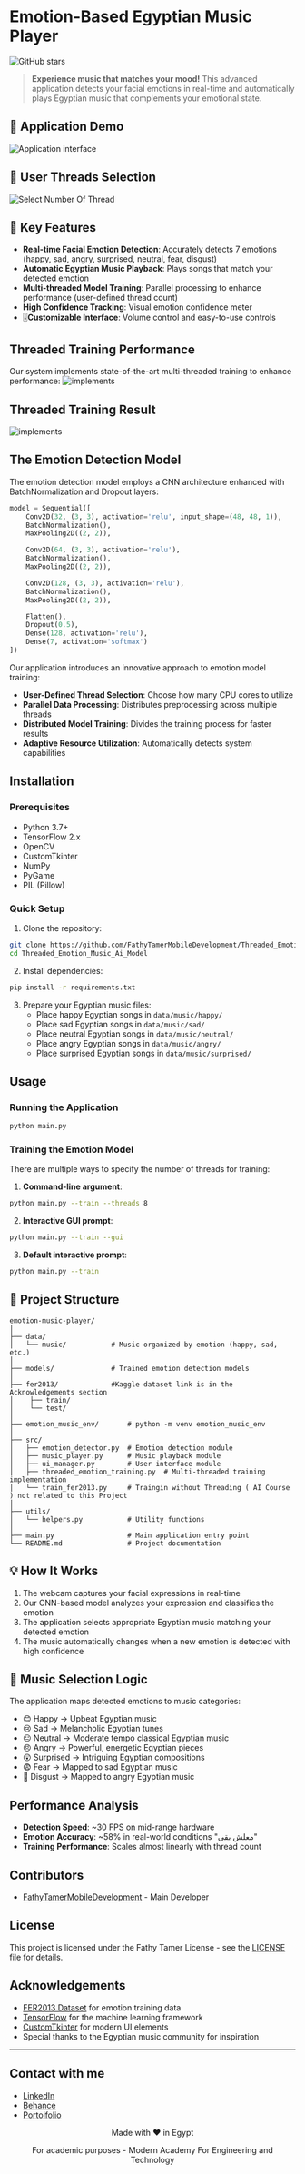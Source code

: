 # Emotion-Based Egyptian Music Player

![GitHub stars](https://img.shields.io/github/stars/FathyTamerMobileDevelopment/Threaded_Emotion_Music_Ai_Model)

> **Experience music that matches your mood!** This advanced application detects your facial emotions in real-time and automatically plays Egyptian music that complements your emotional state.

## 📸 Application Demo

![Application interface](https://github.com/user-attachments/assets/0bc9a584-ee86-49fc-a47b-4fad67ceaca3) 


## 📸 User Threads Selection 

![Select Number Of Thread](https://github.com/user-attachments/assets/8606a393-fe7d-45ad-ab14-276205ae646e) 

## 🚀 Key Features

- **Real-time Facial Emotion Detection**: Accurately detects 7 emotions (happy, sad, angry, surprised, neutral, fear, disgust)
- **Automatic Egyptian Music Playback**: Plays songs that match your detected emotion
- **Multi-threaded Model Training**: Parallel processing to enhance performance (user-defined thread count)
- **High Confidence Tracking**: Visual emotion confidence meter
- 🎚**Customizable Interface**: Volume control and easy-to-use controls

## Threaded Training Performance

Our system implements state-of-the-art multi-threaded training to enhance performance:
![implements](https://github.com/user-attachments/assets/1f64a5e5-a59a-4b67-9f40-7636be65b80d)

## Threaded Training Result

![implements](https://github.com/user-attachments/assets/706718dc-d160-4de7-a784-5c5d613f4a45)

## The Emotion Detection Model

The emotion detection model employs a CNN architecture enhanced with BatchNormalization and Dropout layers:

```python
model = Sequential([
    Conv2D(32, (3, 3), activation='relu', input_shape=(48, 48, 1)),
    BatchNormalization(),
    MaxPooling2D((2, 2)),

    Conv2D(64, (3, 3), activation='relu'),
    BatchNormalization(),
    MaxPooling2D((2, 2)),

    Conv2D(128, (3, 3), activation='relu'),
    BatchNormalization(),
    MaxPooling2D((2, 2)),

    Flatten(),
    Dropout(0.5),
    Dense(128, activation='relu'),
    Dense(7, activation='softmax')
])
```


Our application introduces an innovative approach to emotion model training:

- **User-Defined Thread Selection**: Choose how many CPU cores to utilize
- **Parallel Data Processing**: Distributes preprocessing across multiple threads
- **Distributed Model Training**: Divides the training process for faster results
- **Adaptive Resource Utilization**: Automatically detects system capabilities

## Installation

### Prerequisites

- Python 3.7+
- TensorFlow 2.x
- OpenCV
- CustomTkinter
- NumPy
- PyGame
- PIL (Pillow)

### Quick Setup

1. Clone the repository:
```bash
git clone https://github.com/FathyTamerMobileDevelopment/Threaded_Emotion_Music_Ai_Model.git
cd Threaded_Emotion_Music_Ai_Model
```

2. Install dependencies:
```bash
pip install -r requirements.txt
```

3. Prepare your Egyptian music files:
   - Place happy Egyptian songs in `data/music/happy/`
   - Place sad Egyptian songs in `data/music/sad/`
   - Place neutral Egyptian songs in `data/music/neutral/`
   - Place angry Egyptian songs in `data/music/angry/`
   - Place surprised Egyptian songs in `data/music/surprised/`

## Usage

### Running the Application

```bash
python main.py
```

### Training the Emotion Model

There are multiple ways to specify the number of threads for training:

1. **Command-line argument**:
```bash
python main.py --train --threads 8
```

2. **Interactive GUI prompt**:
```bash
python main.py --train --gui
```

3. **Default interactive prompt**:
```bash
python main.py --train
```

## 📁 Project Structure

```
emotion-music-player/
│
├── data/
│   └── music/           # Music organized by emotion (happy, sad, etc.)
│
├── models/              # Trained emotion detection models
│       
├── fer2013/             #Kaggle dataset link is in the Acknowledgements section
│    ├── train/
│    └── test/    
│
├── emotion_music_env/       # python -m venv emotion_music_env
│
├── src/
│   ├── emotion_detector.py  # Emotion detection module
│   ├── music_player.py      # Music playback module
│   ├── ui_manager.py        # User interface module
│   ├── threaded_emotion_training.py  # Multi-threaded training implementation
│   └── train_fer2013.py     # Traingin without Threading ( AI Course ) not related to this Project
│
├── utils/
│   └── helpers.py           # Utility functions
│
├── main.py                  # Main application entry point
└── README.md                # Project documentation
```

## 💡 How It Works

1. The webcam captures your facial expressions in real-time
2. Our CNN-based model analyzes your expression and classifies the emotion
3. The application selects appropriate Egyptian music matching your detected emotion
4. The music automatically changes when a new emotion is detected with high confidence

## 🎻 Music Selection Logic

The application maps detected emotions to music categories:
- 😊 Happy → Upbeat Egyptian music
- 😢 Sad → Melancholic Egyptian tunes
- 😐 Neutral → Moderate tempo classical Egyptian music
- 😠 Angry → Powerful, energetic Egyptian pieces
- 😲 Surprised → Intriguing Egyptian compositions
- 😨 Fear → Mapped to sad Egyptian music
- 🤢 Disgust → Mapped to angry Egyptian music

## Performance Analysis

- **Detection Speed**: ~30 FPS on mid-range hardware
- **Emotion Accuracy**: ~58% in real-world conditions "معلش بقي"
- **Training Performance**: Scales almost linearly with thread count

## Contributors

- [FathyTamerMobileDevelopment](https://github.com/FathyTamerMobileDevelopment) - Main Developer

## License

This project is licensed under the Fathy Tamer License - see the [LICENSE](https://www.instagram.com/fathhhhhhy/) file for details.

## Acknowledgements

- [FER2013 Dataset](https://www.kaggle.com/msambare/fer2013) for emotion training data
- [TensorFlow](https://www.tensorflow.org/) for the machine learning framework
- [CustomTkinter](https://github.com/TomSchimansky/CustomTkinter) for modern UI elements
- Special thanks to the Egyptian music community for inspiration

---
## Contact with me 

- [LinkedIn](https://www.linkedin.com/in/fathytamerfathy223/)
- [Behance](https://www.behance.net/fathhhhy)
- [Portoifolio](https://portoflio-fathy-tamer.vercel.app/)


<div align="center">
  <p>Made with ❤️ in Egypt</p>
  <p>For academic purposes - Modern Academy For Engineering and Technology </p>
</div>
